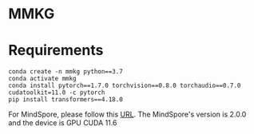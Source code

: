 # MMKG

# Requirements


```
conda create -n mmkg python==3.7
conda activate mmkg
conda install pytorch==1.7.0 torchvision==0.8.0 torchaudio==0.7.0 cudatoolkit=11.0 -c pytorch
pip install transformers==4.18.0
```
For MindSpore, please follow this [URL](https://www.mindspore.cn/install).
The MindSpore's version is 2.0.0 and the device is GPU CUDA 11.6
